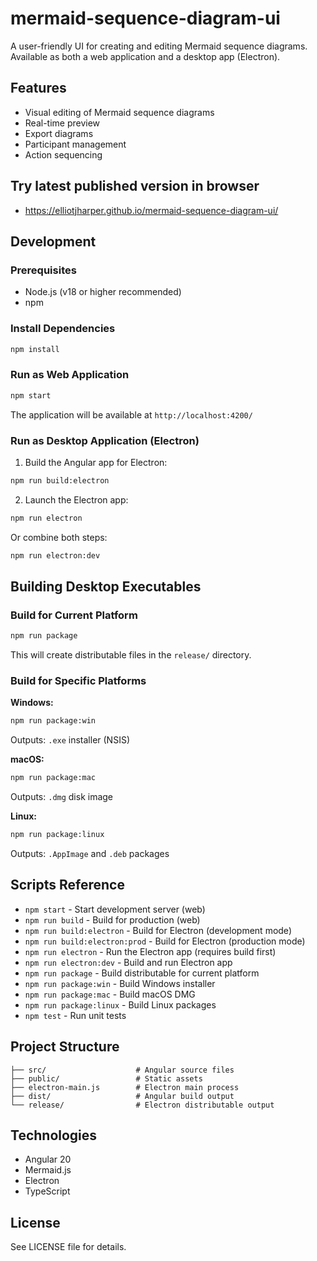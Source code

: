 # mermaid-sequence-diagram-ui

A user-friendly UI for creating and editing Mermaid sequence diagrams. Available as both a web application and a desktop app (Electron).

## Features

- Visual editing of Mermaid sequence diagrams
- Real-time preview
- Export diagrams
- Participant management
- Action sequencing

## Try latest published version in browser

- https://elliotjharper.github.io/mermaid-sequence-diagram-ui/

## Development

### Prerequisites

- Node.js (v18 or higher recommended)
- npm

### Install Dependencies

```bash
npm install
```

### Run as Web Application

```bash
npm start
```

The application will be available at `http://localhost:4200/`

### Run as Desktop Application (Electron)

1. Build the Angular app for Electron:
```bash
npm run build:electron
```

2. Launch the Electron app:
```bash
npm run electron
```

Or combine both steps:
```bash
npm run electron:dev
```

## Building Desktop Executables

### Build for Current Platform

```bash
npm run package
```

This will create distributable files in the `release/` directory.

### Build for Specific Platforms

**Windows:**
```bash
npm run package:win
```
Outputs: `.exe` installer (NSIS)

**macOS:**
```bash
npm run package:mac
```
Outputs: `.dmg` disk image

**Linux:**
```bash
npm run package:linux
```
Outputs: `.AppImage` and `.deb` packages

## Scripts Reference

- `npm start` - Start development server (web)
- `npm run build` - Build for production (web)
- `npm run build:electron` - Build for Electron (development mode)
- `npm run build:electron:prod` - Build for Electron (production mode)
- `npm run electron` - Run the Electron app (requires build first)
- `npm run electron:dev` - Build and run Electron app
- `npm run package` - Build distributable for current platform
- `npm run package:win` - Build Windows installer
- `npm run package:mac` - Build macOS DMG
- `npm run package:linux` - Build Linux packages
- `npm test` - Run unit tests

## Project Structure

```
├── src/                    # Angular source files
├── public/                 # Static assets
├── electron-main.js        # Electron main process
├── dist/                   # Angular build output
└── release/                # Electron distributable output
```

## Technologies

- Angular 20
- Mermaid.js
- Electron
- TypeScript

## License

See LICENSE file for details.
